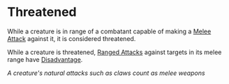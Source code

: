 # Threatened
While a creature is in range of a combatant capable of making a [Melee Attack](../Game%20Procedures/Melee%20Attack.md) against it, it is considered threatened.

While a creature is threatened, [Ranged Attacks](../Game%20Procedures/Ranged%20Attack.md) against targets in its melee range have [Disadvantage](../Game%20Procedures/Dice%20Rolls/Disadvantage.md).

*A creature's natural attacks such as claws count as melee weapons*
